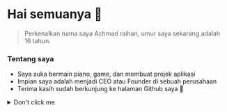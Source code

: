 <!-- START -->

# Hai semuanya 👋

<!-- About personal -->
> Perkenalkan nama saya Achmad raihan, umur saya sekarang adalah 16 tahun.
    
### Tentang saya

- Saya suka bermain piano, game, dan membuat projek aplikasi
- Impian saya adalah menjadi CEO atau Founder di sebuah perusahaan
- Terima kasih sudah berkunjung ke halaman Github saya 🤗

<details><summary>Don't click me</summary>
<p> 
    
```java
    public class Main {
        public static void main(String[] args){
            System.out.println("Hello world");
        }
    
    }
```
    
</p>
</details>
        
<!-- END -->
